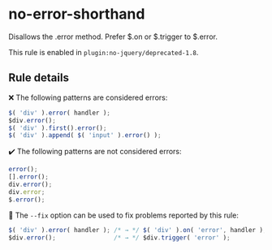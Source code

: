 # no-error-shorthand

Disallows the .error method. Prefer $.on or $.trigger to $.error.

This rule is enabled in `plugin:no-jquery/deprecated-1.8`.

## Rule details

❌ The following patterns are considered errors:
```js
$( 'div' ).error( handler );
$div.error();
$( 'div' ).first().error();
$( 'div' ).append( $( 'input' ).error() );
```

✔️ The following patterns are not considered errors:
```js
error();
[].error();
div.error();
div.error;
$.error();
```

🔧 The `--fix` option can be used to fix problems reported by this rule:
```js
$( 'div' ).error( handler ); /* → */ $( 'div' ).on( 'error', handler );
$div.error();                /* → */ $div.trigger( 'error' );
```
